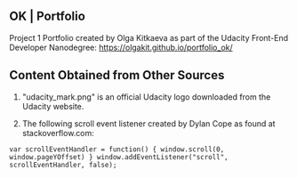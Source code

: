 ## OK | Portfolio

Project 1 Portfolio created by Olga Kitkaeva as part of the Udacity Front-End Developer Nanodegree:
https://olgakit.github.io/portfolio_ok/

## Content Obtained from Other Sources

1. "udacity_mark.png" is an official Udacity logo downloaded from the Udacity website.

2. The following scroll event listener created by Dylan Cope as found at stackoverflow.com:

` var scrollEventHandler = function() {
  window.scroll(0, window.pageYOffset)
}
window.addEventListener("scroll", scrollEventHandler, false); `

